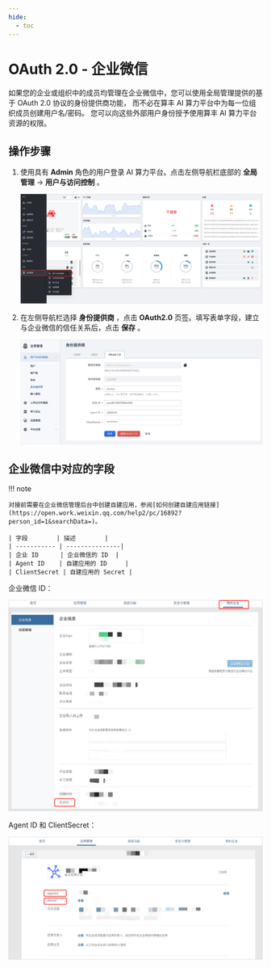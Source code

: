 ```yaml
---
hide:
  - toc
---
```


# OAuth 2.0 - 企业微信

如果您的企业或组织中的成员均管理在企业微信中，您可以使用全局管理提供的基于 OAuth 2.0 协议的身份提供商功能，
而不必在算丰 AI 算力平台中为每一位组织成员创建用户名/密码。 您可以向这些外部用户身份授予使用算丰 AI 算力平台资源的权限。

## 操作步骤

1. 使用具有 **Admin** 角色的用户登录 AI 算力平台。点击左侧导航栏底部的 **全局管理** -> **用户与访问控制** 。

    ![用户与访问控制](../images/access.png)

2. 在左侧导航栏选择 **身份提供商** ，点击 **OAuth2.0** 页签。填写表单字段，建立与企业微信的信任关系后，点击 **保存** 。

    ![Oauth2.0](../images/oauth2.png)

## 企业微信中对应的字段

!!! note

    对接前需要在企业微信管理后台中创建自建应用，参阅[如何创建自建应用链接](https://open.work.weixin.qq.com/help2/pc/16892?person_id=1&searchData=)。

    | 字段        | 描述        |
    | ----------- | ---------------|
    | 企业 ID      | 企业微信的 ID  |
    | Agent ID    | 自建应用的 ID     |
    | ClientSecret | 自建应用的 Secret |

企业微信 ID：

![Oauth2.0](../images/mybusiness.png)

Agent ID 和 ClientSecret：

![agent](../images/selfapplication.png)
